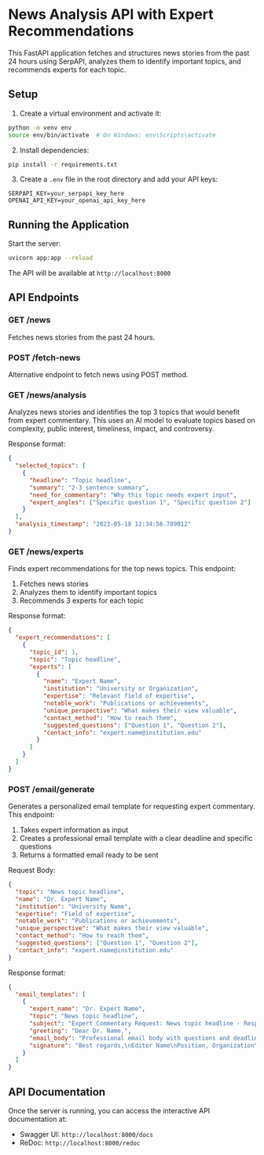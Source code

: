 # News Analysis API with Expert Recommendations

This FastAPI application fetches and structures news stories from the past 24 hours using SerpAPI, analyzes them to identify important topics, and recommends experts for each topic.

## Setup

1. Create a virtual environment and activate it:
```bash
python -m venv env
source env/bin/activate  # On Windows: env\Scripts\activate
```

2. Install dependencies:
```bash
pip install -r requirements.txt
```

3. Create a `.env` file in the root directory and add your API keys:
```
SERPAPI_KEY=your_serpapi_key_here
OPENAI_API_KEY=your_openai_api_key_here
```

## Running the Application

Start the server:
```bash
uvicorn app:app --reload
```

The API will be available at `http://localhost:8000`

## API Endpoints

### GET /news

Fetches news stories from the past 24 hours.

### POST /fetch-news

Alternative endpoint to fetch news using POST method.

### GET /news/analysis

Analyzes news stories and identifies the top 3 topics that would benefit from expert commentary. This uses an AI model to evaluate topics based on complexity, public interest, timeliness, impact, and controversy.

Response format:
```json
{
  "selected_topics": [
    {
      "headline": "Topic headline",
      "summary": "2-3 sentence summary",
      "need_for_commentary": "Why this topic needs expert input",
      "expert_angles": ["Specific question 1", "Specific question 2"]
    }
  ],
  "analysis_timestamp": "2023-05-18 12:34:56.789012"
}
```

### GET /news/experts

Finds expert recommendations for the top news topics. This endpoint:
1. Fetches news stories
2. Analyzes them to identify important topics
3. Recommends 3 experts for each topic

Response format:
```json
{
  "expert_recommendations": [
    {
      "topic_id": 1,
      "topic": "Topic headline",
      "experts": [
        {
          "name": "Expert Name",
          "institution": "University or Organization",
          "expertise": "Relevant field of expertise",
          "notable_work": "Publications or achievements",
          "unique_perspective": "What makes their view valuable",
          "contact_method": "How to reach them",
          "suggested_questions": ["Question 1", "Question 2"],
          "contact_info": "expert.name@institution.edu"
        }
      ]
    }
  ]
}
```

### POST /email/generate

Generates a personalized email template for requesting expert commentary. This endpoint:
1. Takes expert information as input
2. Creates a professional email template with a clear deadline and specific questions
3. Returns a formatted email ready to be sent

Request Body:
```json
{
  "topic": "News topic headline",
  "name": "Dr. Expert Name",
  "institution": "University Name",
  "expertise": "Field of expertise",
  "notable_work": "Publications or achievements",
  "unique_perspective": "What makes their view valuable",
  "contact_method": "How to reach them",
  "suggested_questions": ["Question 1", "Question 2"],
  "contact_info": "expert.name@institution.edu"
}
```

Response format:
```json
{
  "email_templates": [
    {
      "expert_name": "Dr. Expert Name",
      "topic": "News topic headline",
      "subject": "Expert Commentary Request: News topic headline - Response Needed in 6 Hours",
      "greeting": "Dear Dr. Name,",
      "email_body": "Professional email body with questions and deadline...",
      "signature": "Best regards,\nEditor Name\nPosition, Organization\nemail@organization.com\n(123) 456-7890"
    }
  ]
}
```

## API Documentation

Once the server is running, you can access the interactive API documentation at:
- Swagger UI: `http://localhost:8000/docs`
- ReDoc: `http://localhost:8000/redoc` 